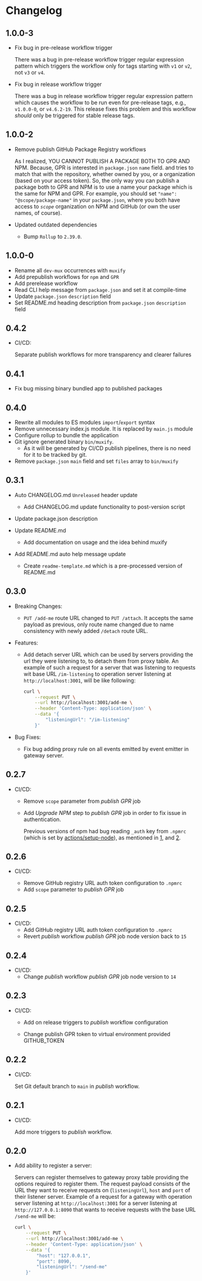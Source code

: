# Changelog

## 1.0.0-3

- Fix bug in pre-release workflow trigger

  There was a bug in pre-release workflow trigger regular expression pattern which triggers the workflow only for tags starting with `v1` or `v2`, not `v3` or `v4`.

- Fix bug in release workflow trigger

  There was a bug in release workflow trigger regular expression pattern which causes the workflow to be run even for pre-release tags, e.g., `v1.0.0-0`, or `v4.6.2-19`. This release fixes this problem and this workflow _should_ only be triggered for stable release tags.

## 1.0.0-2

- Remove publish GitHub Package Registry workflows

  As I realized, YOU CANNOT PUBLISH A PACKAGE BOTH TO GPR AND NPM. Because, GPR is interested in `package.json` `name` field. and tries to match that with the repository, whether owned by you, or a organization (based on your access token). So, the only way you can publish a package both to GPR and NPM is to use a name your package which is the same for NPM and GPR. For example, you should set `"name": "@scope/package-name"` in your `package.json`, where you both have access to _`scope`_ organization on NPM and GitHub (or own the user names, of course).

- Updated outdated dependencies

  - Bump `Rollup` to `2.39.0`.

## 1.0.0-0

- Rename all `dev-mux` occurrences with `muxify`
- Add prepublish workflows for `npm` and `GPR`
- Add prerelease workflow
- Read CLI help message from `package.json` and set it at compile-time
- Update `package.json` `description` field
- Set README.md heading description from `package.json` `description` field

## 0.4.2

- CI/CD:

  Separate publish workflows for more transparency and clearer failures

## 0.4.1

- Fix bug missing binary bundled app to published packages

## 0.4.0

- Rewrite all modules to ES modules `import`/`export` syntax
- Remove unnecessary index.js module. It is replaced by `main.js` module
- Configure rollup to bundle the application
- Git ignore generated binary `bin/muxify`.
  - As it will be generated by CI/CD publish pipelines, there is no need for it to be tracked by git.
- Remove `package.json` `main` field and set `files` array to `bin/muxify`

## 0.3.1

- Auto CHANGELOG.md `Unreleased` header update

  - Add CHANGELOG.md update functionality to post-version script

- Update package.json description

- Update README.md

  - Add documentation on usage and the idea behind muxify

- Add README.md auto help message update

  - Create `readme-template.md` which is a pre-processed version of README.md

## 0.3.0

- Breaking Changes:

  - `PUT /add-me` route URL changed to `PUT /attach`. It accepts the same payload as previous, only route name changed due to name consistency with newly added `/detach` route URL.

- Features:

  - Add detach server URL which can be used by servers providing the url they were listening to, to detach them from proxy table. An example of such a request for a server that was listening to requests wit base URL `/im-listening` to operation server listening at `http://localhost:3001`, will be like following:

    ```sh
    curl \
        --request PUT \
        --url http://localhost:3001/add-me \
        --header 'Content-Type: application/json' \
        --data '{
            "listeningUrl": "/im-listening"
        }'
    ```

- Bug Fixes:

  - Fix bug adding proxy rule on all events emitted by event emitter in gateway server.

## 0.2.7

- CI/CD:

  - Remove `scope` parameter from _publish GPR_ job
  - Add _Upgrade NPM_ step to _publish GPR_ job in order to fix issue in authentication.

    Previous versions of npm had bug reading `_auth` key from `.npmrc` (which is set by [actions/setup-node](https://github.com/actions/setup-node)), as mentioned in [1](https://github.com/actions/setup-node/issues/213#issuecomment-752095615), and [2](https://github.com/npm/cli/issues/2300).

## 0.2.6

- CI/CD:

  - Remove GitHub registry URL auth token configuration to `.npmrc`
  - Add `scope` parameter to _publish GPR_ job

## 0.2.5

- CI/CD:
  - Add GitHub registry URL auth token configuration to `.npmrc`
  - Revert _publish_ workflow _publish GPR_ job node version back to `15`

## 0.2.4

- CI/CD:
  - Change _publish_ workflow _publish GPR_ job node version to `14`

## 0.2.3

- CI/CD:

  - Add on release triggers to _publish_ workflow configuration

  - Change publish GPR token to virtual environment provided GITHUB_TOKEN

## 0.2.2

- CI/CD:

  Set Git default branch to `main` in _publish_ workflow.

## 0.2.1

- CI/CD:

  Add more triggers to _publish_ workflow.

## 0.2.0

- Add ability to register a server:

  Servers can register themselves to gateway proxy table providing the options required to register them. The request payload consists of the URL they want to receive requests on (`listeningUrl`), `host` and `port` of their listener server. Example of a request for a gateway with operation server listening at `http://localhost:3001` for a server listening at `http://127.0.0.1:8090` that wants to receive requests with the base URL `/send-me` will be:

  ```sh
  curl \
      --request PUT \
      --url http://localhost:3001/add-me \
      --header 'Content-Type: application/json' \
      --data '{
          "host": "127.0.0.1",
          "port": 8090,
          "listeningUrl": "/send-me"
      }'
  ```
